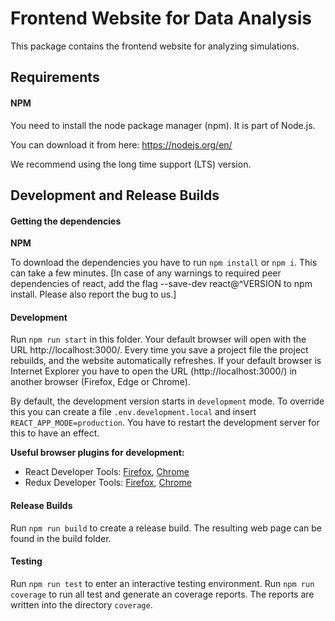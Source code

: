 # Frontend Website for Data Analysis

This package contains the frontend website for analyzing simulations.

## Requirements
#### NPM
You need to install the node package manager (npm). It is part of Node.js. 

You can download it from here: https://nodejs.org/en/

We recommend using the long time support (LTS) version.

## Development and Release Builds
#### Getting the dependencies
**NPM**

To download the dependencies you have to run `npm install` or `npm i`.
This can take a few minutes.
[In case of any warnings to required peer dependencies of react, 
add the flag --save-dev react@^VERSION to npm install. Please also report
the bug to us.]

#### Development
Run `npm run start` in this folder. 
Your default browser will open with the URL http://localhost:3000/. 
Every time you save a project file the project rebuilds, and the website automatically refreshes. 
If your default browser is Internet Explorer you have to open the URL (http://localhost:3000/) in another browser (Firefox, Edge or Chrome).

By default, the development version starts in `development` mode. 
To override this you can create a file `.env.development.local` and insert `REACT_APP_MODE=production`.
You have to restart the development server for this to have an effect.

**Useful browser plugins for development:**
- React Developer Tools: [Firefox](https://addons.mozilla.org/de/firefox/addon/react-devtools/), [Chrome](https://chrome.google.com/webstore/detail/react-developer-tools/fmkadmapgofadopljbjfkapdkoienihi)
- Redux Developer Tools: [Firefox](https://addons.mozilla.org/de/firefox/addon/reduxdevtools/), [Chrome](https://chrome.google.com/webstore/detail/redux-devtools/lmhkpmbekcpmknklioeibfkpmmfibljd?hl=de)

#### Release Builds
Run `npm run build` to create a release build. The resulting web page can be found in the build folder.

#### Testing
Run `npm run test` to enter an interactive testing environment.
Run `npm run coverage` to run all test and generate an coverage reports. The reports are written into the directory `coverage`.